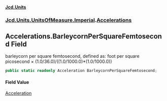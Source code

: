 #### [Jcd.Units](index.md 'index')
### [Jcd.Units.UnitsOfMeasure.Imperial](Jcd.Units.UnitsOfMeasure.Imperial.md 'Jcd.Units.UnitsOfMeasure.Imperial').[Accelerations](Accelerations.md 'Jcd.Units.UnitsOfMeasure.Imperial.Accelerations')

## Accelerations.BarleycornPerSquareFemtosecond Field

barleycorn per square femtosecond, defined as: foot per square picosecond × (1.0/36.0)/((1.0/1000.0)*(1.0/1000.0))

```csharp
public static readonly Acceleration BarleycornPerSquareFemtosecond;
```

#### Field Value
[Acceleration](Acceleration.md 'Jcd.Units.UnitTypes.Acceleration')